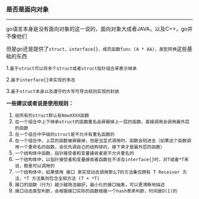 ### 是否是面向对象

---

go语言本身是没有面向对象的这一说的，面向对象大成者JAVA，以及C++，go并不像他们

但是go还是提供了`struct，interface{}，成员函数func (A * AA)，类型转换`这些基础的东西

1.`基于struct可以将多个struct或者struct指针组合来表示继承`

2.`基于interface{}来实现的多态`

3.`基于struct本身以及遵守的大写可导出规则实现的封装`

**一些建议或者说是使用规则：**

1. `给所有的struct默认有NewXXXX函数`
2. `在一个组合中上下继承struct的函数重名会屏蔽掉上一层的函数，直接调用会调用最外层的函数`
3. `在一个组合中平级的struct是不允许有重名函数的`
4. `在一个组合中，上层的函数被屏蔽掉，但是当显式调用时，函数会陷进去（如果这个函数调用一个重命名的函数，会优先调自己的结构体的，接下来才是最外层的函数）`
5. `一个结构体中函数，指针接受者和变量接收者是不允许重名的`
6. `一个结构体中，以指针接受者和变量接收者函数在不涉及interface{}时，对T或者*T来说，都是可以调用的`
7. `一个结构体中，如果使用 接口 来实现动态调用那么T的方法集仅拥有 T Receiver 方法，*T 方法集则包含全部方法 (T + *T)`
8. `接口的函数（行为）越少越简洁越好，最小化的接口抽象，可以更清晰地描述`
9. `接口动态类型判断，会根据接口实际的函数根据一个hash表来判断，时间是O(1)的`



